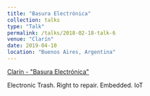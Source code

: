 ```yaml
---
title: "Basura Electrónica"
collection: talks
type: "Talk"
permalink: /talks/2018-02-18-talk-6
venue: "Clarín"
date: 2019-04-10
location: "Buenos Aires, Argentina"
---
```


[Clarín - "Basura Electrónica"](https://www.clarin.com/suplementos/zona/basura-electronica-problema-gana-peso-cultura-descarte_0_Hyc8EJarf.html)

Electronic Trash. Right to repair. Embedded. IoT
